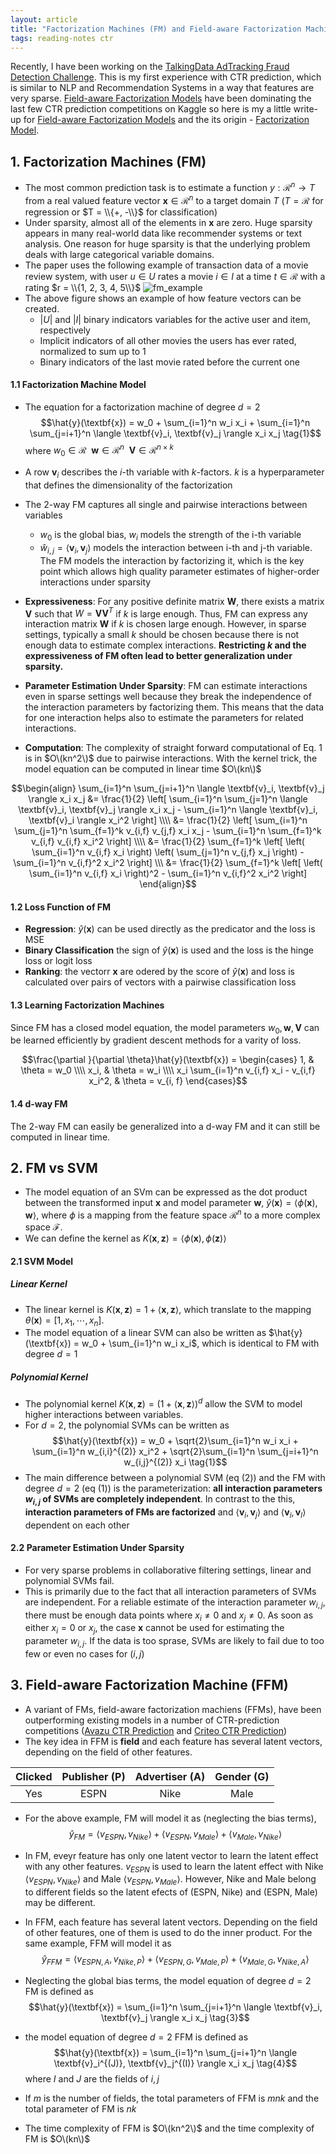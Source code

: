 ```yaml
---
layout: article
title: "Factorization Machines (FM) and Field-aware Factorization Machines (FFM)"
tags: reading-notes ctr
---
```


Recently, I have been working on the [TalkingData AdTracking Fraud Detection Challenge](https://www.kaggle.com/c/talkingdata-adtracking-fraud-detection). This is my first experience with CTR prediction, which is similar to NLP and Recommendation Systems in a way that features are very sparse. [Field-aware Factorization Models](https://www.csie.ntu.edu.tw/~cjlin/papers/ffm.pdf) have been dominating the last few CTR prediction competitions on Kaggle so here is my a little write-up for [Field-aware Factorization Models](https://www.csie.ntu.edu.tw/~cjlin/papers/ffm.pdf) and the its origin - [Factorization Model](https://www.csie.ntu.edu.tw/~b97053/paper/Rendle2010FM.pdf).

<!--more-->

## 1. Factorization Machines (FM)

- The most common prediction task is to estimate a function $y: \mathcal{R}^n \rightarrow T$ from a real valued feature vector $\textbf{x} \in \mathcal{R}^n$ to a target domain $T$ ($T = \mathcal{R}$ for regression or $T = \\{+, -\\}$ for classification)
- Under sparsity, almost all of the elements in $\textbf{x}$ are zero. Huge sparsity appears in many real-world data like recommender systems or text analysis. One reason for huge sparsity is that the underlying problem deals with large categorical variable domains.
- The paper uses the following example of transaction data of a movie review system, with user $u \in U$ rates a movie $i \in I$ at a time $t \in \mathcal{R}$ with a rating $r = \\{1, 2, 3, 4, 5\\}$
![fm_example](https://s3-us-west-1.amazonaws.com/sijunhe-blog/plots/post15/fm_example.png)
- The above figure shows an example of how feature vectors can be created.
	- $|U|$ and $|I|$ binary indicators variables for the active user and item, respectively
	- Implicit indicators of all other movies the users has ever rated, normalized to sum up to 1
	- Binary indicators of the last movie rated before the current one

#### 1.1 Factorization Machine Model
- The equation for a factorization machine of degree $d = 2$
$$\hat{y}(\textbf{x}) = w_0 + \sum_{i=1}^n w_i x_i + \sum_{i=1}^n \sum_{j=i+1}^n \langle \textbf{v}_i, \textbf{v}_j \rangle x_i x_j \tag{1}$$
where $w_0 \in \mathcal{R} \ \  \textbf{w} \in \mathcal{R}^n \ \ \textbf{V} \in \mathcal{R}^{n \times k}$

- A row $\textbf{v}_i$ describes the *i*-th variable with *k*-factors. $k$ is a hyperparameter that defines the dimensionality of the factorization
- The 2-way FM captures all single and pairwise interactions between variables
	- $w_0$ is the global bias, $w_i$ models the strength of the i-th variable
	- $\hat{w}_{i,j} = \langle \textbf{v}_i, \textbf{v}_j \rangle$ models the interaction between i-th and j-th variable. The FM models the interaction by factorizing it, which is the key point which allows high quality parameter estimates of higher-order interactions under sparsity

- **Expressiveness**: For any positive definite matrix $\textbf{W}$, there exists a matrix $\textbf{V}$ such that $W = \textbf{V}\textbf{V}^T$ if $k$ is large enough. Thus, FM can express any interaction matrix $\textbf{W}$ if $k$ is chosen large enough. However, in sparse settings, typically a small $k$ should be chosen because there is not enough data to estimate complex interactions. **Restricting $k$ and the expressiveness of FM often lead to better generalization under sparsity.**

- **Parameter Estimation Under Sparsity**: FM can estimate interactions even in sparse settings well because they break the independence of the interaction parameters by factorizing them. This means that the data for one interaction helps also to estimate the parameters for related interactions.

- **Computation**: The complexity of straight forward computational of Eq. 1 is in $O\(kn^2\)$ due to pairwise interactions. With the kernel trick, the model equation can be computed in linear time $O\(kn\)$

$$\begin{align}
\sum_{i=1}^n \sum_{j=i+1}^n \langle \textbf{v}_i, \textbf{v}_j \rangle x_i x_j &= \frac{1}{2} \left[ \sum_{i=1}^n \sum_{j=1}^n \langle \textbf{v}_i, \textbf{v}_j \rangle x_i x_j - \sum_{i=1}^n \langle \textbf{v}_i, \textbf{v}_i \rangle x_i^2 \right] \\\\
&= \frac{1}{2} \left[ \sum_{i=1}^n \sum_{j=1}^n \sum_{f=1}^k v_{i,f} v_{j,f}  x_i x_j - \sum_{i=1}^n  \sum_{f=1}^k v_{i,f} v_{i,f} x_i^2 \right] \\\\
&= \frac{1}{2} \sum_{f=1}^k \left[ \left( \sum_{i=1}^n v_{i,f} x_i \right)  \left( \sum_{j=1}^n v_{j,f} x_j \right) - \sum_{i=1}^n v_{i,f}^2 x_i^2 \right] \\\
&= \frac{1}{2} \sum_{f=1}^k \left[ \left( \sum_{i=1}^n v_{i,f} x_i \right)^2 - \sum_{i=1}^n v_{i,f}^2 x_i^2 \right]
\end{align}$$

#### 1.2 Loss Function of FM
- **Regression**: $\hat{y}(\textbf{x})$ can be used directly as the predicator and the loss is MSE
- **Binary Classification** the sign of $\hat{y}(\textbf{x})$ is used and the loss is the hinge loss or logit loss
- **Ranking**: the vectorr $\textbf{x}$ are odered by the score of $\hat{y}(\textbf{x})$ and loss is calculated over pairs of vectors with a pairwise classification loss

#### 1.3 Learning Factorization Machines
Since FM has a closed model equation, the model parameters $w_0, \textbf{w}, \textbf{V}$ can be learned efficiently by gradient descent methods for a varity of loss.

$$\frac{\partial }{\partial \theta}\hat{y}(\textbf{x}) =
\begin{cases}
1,  & \theta = w_0 \\\\
x_i, & \theta = w_i \\\\
x_i \sum_{i=1}^n v_{i,f} x_i - v_{i,f} x_i^2, & \theta = v_{i, f}
\end{cases}$$

#### 1.4 d-way FM
The 2-way FM can easily be generalized into a d-way FM and it can still be computed in linear time.

## 2. FM vs SVM
- The model equation of an SVm can be expressed as the dot product between the transformed input $\textbf{x}$ and model parameter $\textbf{w}$, $\hat{y}(\textbf{x}) = \langle \phi(\textbf{x}), \textbf{w} \rangle$, where $\phi$ is a mapping from the feature space $\mathcal{R}^n$ to a more complex space $\mathcal{F}$. 
- We can define the kernel as $K(\textbf{x}, \textbf{z}) = \langle \phi(\textbf{x}), \phi(\textbf{z}) \rangle$

#### 2.1 SVM Model

##### Linear Kernel
- The linear kernel is $K(\textbf{x}, \textbf{z}) = 1 + \langle \textbf{x}, \textbf{z} \rangle$, which translate to the mapping $\theta(\textbf{x}) = [1, x_1, \cdots, x_n]$. 
- The model equation of a linear SVM can also be written as $\hat{y}(\textbf{x}) = w_0 + \sum_{i=1}^n w_i x_i$, which is identical to FM with degree $d = 1$

##### Polynomial Kernel
- The polynomial kernel  $K(\textbf{x}, \textbf{z}) = (1 + \langle \textbf{x}, \textbf{z} \rangle)^d$ allow the SVM to model higher interactions between variables. 
- For $d = 2$, the polynomial SVMs can be written as
$$\hat{y}(\textbf{x}) = w_0 + \sqrt{2}\sum_{i=1}^n w_i x_i + \sum_{i=1}^n w_{i,i}^{(2)} x_i^2 + \sqrt{2}\sum_{i=1}^n \sum_{j=i+1}^n w_{i,j}^{(2)} x_i \tag{1}$$
- The main difference between a polynomial SVM (eq (2)) and the FM with degree $d = 2$ (eq (1)) is the parameterization: **all interaction parameters $w_{i,j}$ of SVMs are completely independent**. In contrast to the this, **interaction parameters of FMs are factorized** and $\langle \textbf{v}_i, \textbf{v}_j \rangle$ and $\langle \textbf{v}_i, \textbf{v}_l \rangle$ dependent on each other

#### 2.2 Parameter Estimation Under Sparsity
- For very sparse problems in collaborative filtering settings, linear and polynomial SVMs fail. 
- This is primarily due to the fact that all interaction parameters of SVMs are independent. For a reliable estimate of the interaction parameter $w_{i,j}$, there must be enough data points where $x_i \neq 0$ and $x_j \neq 0$. As soon as either $x_i = 0$ or $x_j$, the case $\textbf{x}$ cannot be used for estimating the parameter $w_{i,j}$. If the data is too sprase, SVMs are likely to fail due to too few or even no cases for $(i,j)$

## 3. Field-aware Factorization Machine (FFM)
- A variant of FMs, field-aware factorization machiens (FFMs), have been outperforming existing models in a number of CTR-prediction competitions ([Avazu CTR Prediction](https://www.kaggle.com/c/avazu-ctr-prediction) and [Criteo CTR Prediction](https://www.kaggle.com/c/criteo-display-ad-challenge))
- The key idea in FFM is **field** and each feature has several latent vectors, depending on the field of other features.

| Clicked | Publisher (P) | Advertiser (A) | Gender (G) |
|:-------:|:-------------:|:--------------:|:----------:|
| Yes     | ESPN | Nike | Male |

- For the above example, FM will model it as (neglecting the bias terms),
$$\hat{y}_{FM} = \langle v_{ESPN}, v_{Nike} \rangle + \langle v_{ESPN}, v_{Male} \rangle + \langle v_{Male}, v_{Nike} \rangle$$
- In FM, eveyr feature has only one latent vector to learn the latent effect with any other features. $v_{ESPN}$ is used to learn the latent effect with Nike $\langle v_{ESPN}, v_{Nike} \rangle$ and Male $\langle v_{ESPN}, v_{Male} \rangle$. However, Nike and Male belong to different fields so the latent efects of (ESPN, Nike) and (ESPN, Male) may be different.
- In FFM, each feature has several latent vectors. Depending on the field of other features, one of them is used to do the inner product. For the same example, FFM will model it as
$$\hat{y}_{FFM} = \langle v_{ESPN,A}, v_{Nike,P} \rangle + \langle v_{ESPN,G}, v_{Male,P} \rangle + \langle v_{Male,G}, v_{Nike,A} \rangle$$

- Neglecting the global bias terms, the model equation of degree $d = 2$ FM is defined as
$$\hat{y}(\textbf{x}) = \sum_{i=1}^n \sum_{j=i+1}^n \langle \textbf{v}_i, \textbf{v}_j \rangle x_i x_j \tag{3}$$
- the model equation of degree $d = 2$ FFM is defined as
$$\hat{y}(\textbf{x}) = \sum_{i=1}^n \sum_{j=i+1}^n \langle \textbf{v}_i^{(J)}, \textbf{v}_j^{(I)} \rangle x_i x_j \tag{4}$$
where $I$ and $J$ are the fields of $i, j$
- If $m$ is the number of fields, the total parameters of FFM is $mnk$ and the total parameter of FM is $nk$
- The time complexity of FFM is $O\(kn^2\)$ and the time complexity of FM is $O\(kn\)$


